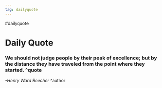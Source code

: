 ```yaml
---
tag: dailyquote
---
```


#dailyquote

# Daily Quote

### We should not judge people by their peak of excellence; but by the distance they have traveled from the point where they started. ^quote
*-Henry Ward Beecher* ^author
